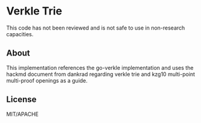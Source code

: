 # Verkle Trie 

This code has not been reviewed and is not safe to use in non-research capacities.

## About

This implementation references the go-verkle implementation and uses the hackmd document from dankrad regarding verkle trie and kzg10 multi-point multi-proof openings as a guide. 

## License

MIT/APACHE